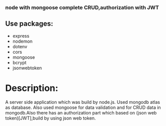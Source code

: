 ### node with mongoose complete CRUD,authorization with JWT
## Use packages:
* express
* nodemon
* dotenv
* cors
* mongoose
* bcrypt
* jsonwebtoken
# Description:
A server side application which was build by node.js. Used mongodb atlas as database. Also used mongoose for data validation and for CRUD data in mongodb.Also there has an authorization part which based on (json web token)[JWT],build by using json web token.